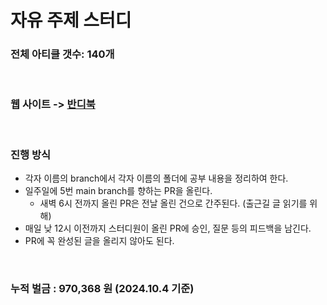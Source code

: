 # 자유 주제 스터디
### 전체 아티클 갯수: 140개

<br>

### 웹 사이트 -> [반디북](https://bandibook.vercel.app/10000-bagger)

<br>

### 진행 방식
- 각자 이름의 branch에서 각자 이름의 폴더에 공부 내용을 정리하여 한다.
- 일주일에 5번 main branch를 향하는 PR을 올린다.
  - 새벽 6시 전까지 올린 PR은 전날 올린 건으로 간주된다. (출근길 글 읽기를 위해)
- 매일 낮 12시 이전까지 스터디원이 올린 PR에 승인, 질문 등의 피드백을 남긴다.
- PR에 꼭 완성된 글을 올리지 않아도 된다.

<br>

### 누적 벌금 : 970,368 원 (2024.10.4 기준)

